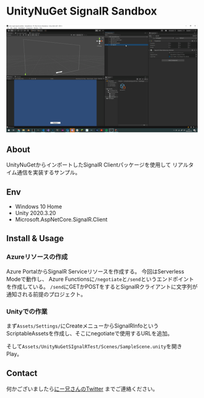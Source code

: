 # UnityNuGet SignalR Sandbox

![img](./docs/unitynuget-signalr.gif)

## About

UnityNuGetからインポートしたSignalR Clientパッケージを使用して
リアルタイム通信を実装するサンプル。

## Env

- Windows 10 Home
- Unity 2020.3.20
- Microsoft.AspNetCore.SignalR.Client

## Install & Usage

### Azureリソースの作成

Azure PortalからSignalR Serviceリソースを作成する。
今回はServerless Modeで動作し、
Azure Functionsに`/negotiate`と`/send`というエンドポイントを作成している。
`/send`にGETかPOSTをするとSignalRクライアントに文字列が通知される前提のプロジェクト。

### Unityでの作業

まず`Assets/Settings/`にCreateメニューからSignalRInfoという
ScriptableAssetsを作成し、そこにnegotiateで使用するURLを追加。

そして`Assets/UnityNuGetSIgnalRTest/Scenes/SampleScene.unity`を開きPlay。

## Contact

何かございましたら[にー兄さんのTwitter](https://twitter.com/ninisan_drumath)
までご連絡ください。